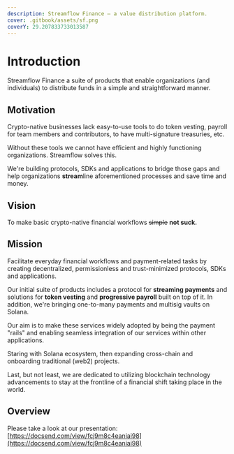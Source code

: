 ```yaml
---
description: Streamflow Finance — a value distribution platform.
cover: .gitbook/assets/sf.png
coverY: 29.207833733013587
---
```


# Introduction

Streamflow Finance a suite of products that enable organizations (and individuals) to distribute funds in a simple and straightforward manner.

## Motivation

Crypto-native businesses lack easy-to-use tools to do token vesting, payroll for team members and contributors, to have multi-signature treasuries, etc.&#x20;

Without these tools we cannot have efficient and highly functioning organizations. Streamflow solves this.

We're building protocols, SDKs and applications to bridge those gaps and help organizations **stream**line aforementioned processes and save time and money.

## Vision

To make basic crypto-native financial workflows ~~simple~~ **not suck.**

## Mission

Facilitate everyday financial workflows and payment-related tasks by creating decentralized, permissionless and trust-minimized protocols, SDKs and applications.

Our initial suite of products includes a protocol for **streaming payments** and solutions for **token vesting** and **progressive payroll** built on top of it. In addition, we're bringing one-to-many payments and multisig vaults on Solana.

Our aim is to make these services widely adopted by being the payment "rails" and enabling seamless integration of our services within other applications.

Staring with Solana ecosystem, then expanding cross-chain and onboarding traditional (web2) projects.

Last, but not least, we are dedicated to utilizing blockchain technology advancements to stay at the frontline of a financial shift taking place in the world.

## Overview

Please take a look at our presentation: [https://docsend.com/view/fcj9m8c4eaniai98](https://docsend.com/view/fcj9m8c4eaniai98)



